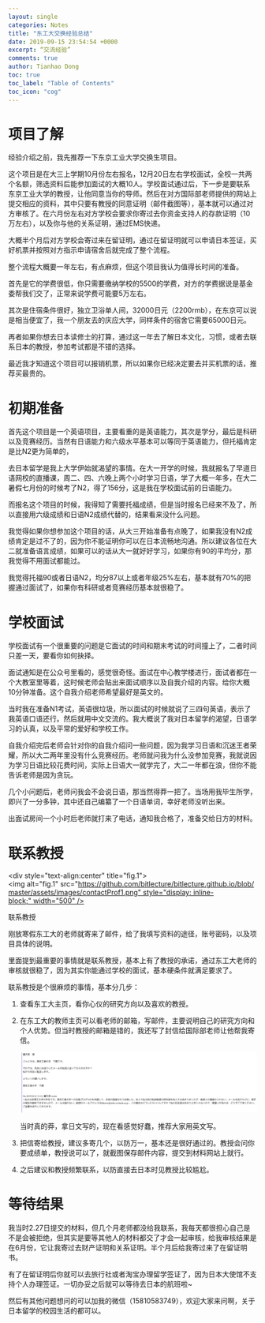 ```yaml
---
layout: single
categories: Notes
title: "东工大交换经验总结"
date: 2019-09-15 23:54:54 +0000
excerpt: “交流经验”
comments: true
author: Tianhao Dong
toc: true
toc_label: "Table of Contents"
toc_icon: "cog"
---
```


# 项目了解

经验介绍之前，我先推荐一下东京工业大学交换生项目。

这个项目是在大三上学期10月份左右报名，12月20日左右学校面试，全校一共两个名额，筛选资料后能参加面试的大概10人。学校面试通过后，下一步是要联系东京工业大学的教授，让他同意当你的导师。然后在对方国际部老师提供的网站上提交相应的资料，其中只要有教授的同意证明（邮件截图等），基本就可以通过对方审核了。在六月份左右对方学校会要求你寄过去你资金支持人的存款证明（10万左右），以及你与他的关系证明，通过EMS快递。

大概半个月后对方学校会寄过来在留证明，通过在留证明就可以申请日本签证，买好机票并按照对方指示申请宿舍后就完成了整个流程。

整个流程大概要一年左右，有点麻烦，但这个项目我认为值得长时间的准备。

首先是它的学费很低，你只需要缴纳学校的5500的学费，对方的学费据说是基金委帮我们交了，正常来说学费可能要5万左右。

其次是住宿条件很好，独立卫浴单人间，32000日元（2200rmb），在东京可以说是相当便宜了，我一个朋友去的庆应大学，同样条件的宿舍它需要65000日元。

再者如果你想去日本读修士的打算，通过这一年去了解日本文化，习惯，或者去联系日本的教授，参加考试都是不错的选择。

最近我才知道这个项目可以报销机票，所以如果你已经决定要去并买机票的话，推荐买最贵的。

# 初期准备

首先这个项目是一个英语项目，主要看重的是英语能力，其次是学分，最后是科研以及竞赛经历。当然有日语能力和六级水平基本可以等同于英语能力，但托福肯定是比N2更为简单的，

去日本留学是我上大学伊始就渴望的事情。在大一开学的时候，我就报名了早道日语网校的直播课，周二、四、六晚上两个小时学习日语，学了大概一年多，在大二暑假七月份的时候考了N2，得了156分，这是我在学校面试前的日语能力。

而报名这个项目的时候，我得知了需要托福成绩，但是当时报名已经来不及了，所以直接用六级成绩和日语N2成绩代替的，结果看来没什么问题。

我觉得如果你想参加这个项目的话，从大三开始准备有点晚了，如果我没有N2成绩肯定是过不了的，因为你不能证明你可以在日本流畅地沟通。所以建议各位在大二就准备语言成绩，如果可以的话从大一就好好学习，如果你有90的平均分，那我觉得不用面试都能过。

我觉得托福90或者日语N2，均分87以上或者年级25%左右，基本就有70%的把握通过面试了，如果你有科研或者竞赛经历基本就很稳了。

# 学校面试

学校面试有一个很重要的问题是它面试的时间和期末考试的时间撞上了，二者时间只差一天，要看你如何抉择。

面试通知是在公众号里看的，感觉很奇怪。面试在中心教学楼进行，面试者都在一个大教室里等着，这时候老师会贴出来面试顺序以及自我介绍的内容。给你大概10分钟准备。这个自我介绍老师希望最好是英文的。

当时我在准备N1考试，英语很垃圾，所以面试的时候就说了三四句英语，表示了我英语口语还行。然后就用中文交流的。我大概说了我对日本留学的渴望，日语学习的认真，以及平常的爱好和学校工作。

自我介绍完后老师会针对你的自我介绍问一些问题，因为我学习日语和沉迷王者荣耀，所以大二两年里没有什么竞赛经历。老师就问我为什么没参加竞赛，我就说因为学习日语比较花费时间，实际上日语大一就学完了，大二一年都在浪，但你不能告诉老师是因为贪玩。

几个小问题后，老师问我会不会说日语，那当然得莽一把了。当场用我毕生所学，即兴了一分多钟，其中还自己编纂了一个日语单词，幸好老师没听出来。

出面试房间一个小时后老师就打来了电话，通知我合格了，准备交给日方的材料。

# 联系教授

<div style="text-align:center" title="fig.1"><img alt="fig.1" src="https://github.com/bitlecture/bitlecture.github.io/blob/master/assets/images/contactProf1.png" style="display: inline-block;" width="500" />
<p>联系教授</p>
</div>

刚放寒假东工大的老师就寄来了邮件，给了我填写资料的途径，账号密码，以及项目具体的说明。

里面提到最重要的事情就是联系教授，基本上有了教授的承诺，通过东工大老师的审核就很稳了，因为其实你能通过学校的面试，基本硬条件就满足要求了。

联系教授是个很麻烦的事情，基本分几步：

1. 查看东工大主页，看你心仪的研究方向以及喜欢的教授。

2. 在东工大的教师主页可以看老师的邮箱，写邮件，主要说明自己的研究方向和个人优势。但当时教授的邮箱是错的，我还写了封信给国际部老师让他帮我寄信。

   <div style="text-align:center" title="fig.1"><img alt="fig.2" src="https://github.com/bitlecture/bitlecture.github.io/blob/master/assets/images/contactProf2.png" style="display: inline-block;" width="500" />
   </div>

   当时真的莽，拿日文写的，现在看感觉好蠢，推荐大家用英文写。

3. 把信寄给教授，建议多寄几个，以防万一，基本还是很好通过的。教授会问你要成绩单，教授说可以了，就截图保存邮件内容，提交到材料网站上就行。

4. 之后建议和教授频繁联系，以防直接去日本时见教授比较尴尬。



# 等待结果

我当时2.27日提交的材料，但几个月老师都没给我联系，我每天都很担心自己是不是会被拒绝，但其实是要等其他人的材料都交了才会一起审核，给我审核结果是在6月份，它让我寄过去财产证明和关系证明。半个月后给我寄过来了在留证明书。

有了在留证明后你就可以去旅行社或者淘宝办理留学签证了，因为日本大使馆不支持个人办理签证。一切办妥之后就可以等待去日本的航班啦~

然后有其他问题想问的可以加我的微信（15810583749），欢迎大家来问啊，关于日本留学的校园生活的都可以。